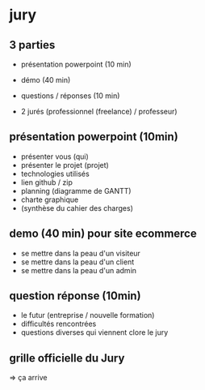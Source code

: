 # jury 

## 3 parties

- présentation powerpoint (10 min)
- démo (40 min)
- questions / réponses (10 min)

- 2 jurés (professionnel (freelance) / professeur)

##  présentation powerpoint (10min)

- présenter vous (qui)
- présenter le projet (projet)
- technologies utilisés 
- lien github / zip 
- planning (diagramme de GANTT)
- charte graphique
- (synthèse du cahier des charges)

## demo (40 min) pour site ecommerce

- se mettre dans la peau d'un visiteur
- se mettre dans la peau d'un client
- se mettre dans la peau d'un admin 

## question réponse (10min)

- le futur (entreprise / nouvelle formation)
- difficultés rencontrées
- questions diverses qui viennent clore le jury 

##  grille officielle du Jury 

=> ça arrive 
